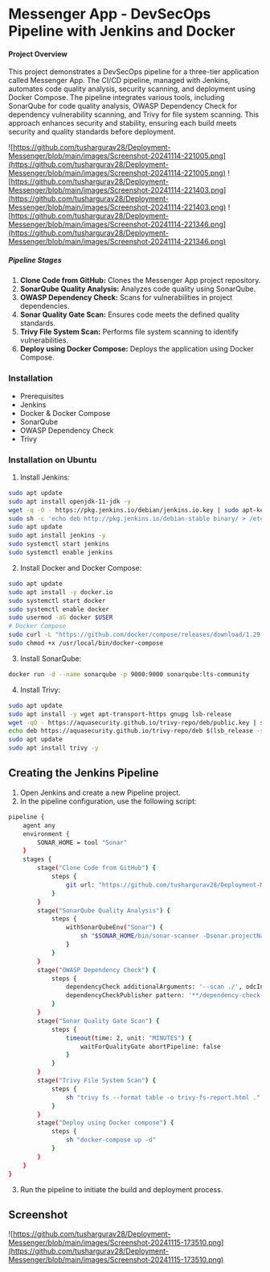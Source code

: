 # Messenger App - DevSecOps Pipeline with Jenkins and Docker

#### Project Overview
This project demonstrates a DevSecOps pipeline for a three-tier application called Messenger App. The CI/CD pipeline, managed with Jenkins, automates code quality analysis, security scanning, and deployment using Docker Compose. The pipeline integrates various tools, including SonarQube for code quality analysis, OWASP Dependency Check for dependency vulnerability scanning, and Trivy for file system scanning. This approach enhances security and stability, ensuring each build meets security and quality standards before deployment.

![https://github.com/tushargurav28/Deployment-Messenger/blob/main/images/Screenshot-20241114-221005.png](https://github.com/tushargurav28/Deployment-Messenger/blob/main/images/Screenshot-20241114-221005.png) 
![https://github.com/tushargurav28/Deployment-Messenger/blob/main/images/Screenshot-20241114-221403.png](https://github.com/tushargurav28/Deployment-Messenger/blob/main/images/Screenshot-20241114-221403.png)
![https://github.com/tushargurav28/Deployment-Messenger/blob/main/images/Screenshot-20241114-221346.png](https://github.com/tushargurav28/Deployment-Messenger/blob/main/images/Screenshot-20241114-221346.png)


##### Pipeline Stages
1. **Clone Code from GitHub:** Clones the Messenger App project repository.
2. **SonarQube Quality Analysis:** Analyzes code quality using SonarQube.
3. **OWASP Dependency Check:** Scans for vulnerabilities in project dependencies.
4. **Sonar Quality Gate Scan:** Ensures code meets the defined quality standards.
5. **Trivy File System Scan:** Performs file system scanning to identify vulnerabilities.
6. **Deploy using Docker Compose:** Deploys the application using Docker Compose.


### Installation
- Prerequisites
- Jenkins
- Docker & Docker Compose
- SonarQube
- OWASP Dependency Check
- Trivy

### Installation on Ubuntu
1. Install Jenkins:

```bash
sudo apt update
sudo apt install openjdk-11-jdk -y
wget -q -O - https://pkg.jenkins.io/debian/jenkins.io.key | sudo apt-key add -
sudo sh -c 'echo deb http://pkg.jenkins.io/debian-stable binary/ > /etc/apt/sources.list.d/jenkins.list'
sudo apt update
sudo apt install jenkins -y
sudo systemctl start jenkins
sudo systemctl enable jenkins

```

2. Install Docker and Docker Compose:

```bash
sudo apt update
sudo apt install -y docker.io
sudo systemctl start docker
sudo systemctl enable docker
sudo usermod -aG docker $USER
# Docker Compose
sudo curl -L "https://github.com/docker/compose/releases/download/1.29.2/docker-compose-$(uname -s)-$(uname -m)" -o /usr/local/bin/docker-compose
sudo chmod +x /usr/local/bin/docker-compose
```

3. Install SonarQube:

 ```bash
docker run -d --name sonarqube -p 9000:9000 sonarqube:lts-community
 ```

4. Install Trivy:

```bash
sudo apt update
sudo apt install -y wget apt-transport-https gnupg lsb-release
wget -qO - https://aquasecurity.github.io/trivy-repo/deb/public.key | sudo apt-key add -
echo deb https://aquasecurity.github.io/trivy-repo/deb $(lsb_release -sc) main | sudo tee -a /etc/apt/sources.list.d/trivy.list
sudo apt update
sudo apt install trivy -y
```


## Creating the Jenkins Pipeline

1. Open Jenkins and create a new Pipeline project.
2. In the pipeline configuration, use the following script:

```bash
pipeline {
    agent any
    environment {
        SONAR_HOME = tool "Sonar"
    }
    stages {
        stage("Clone Code from GitHub") {
            steps {
                git url: "https://github.com/tushargurav28/Deployment-Messenger.git", branch: "main"
            }
        }
        stage("SonarQube Quality Analysis") {
            steps {
                withSonarQubeEnv("Sonar") {
                    sh "$SONAR_HOME/bin/sonar-scanner -Dsonar.projectName=Messenger -Dsonar.projectKey=Messenger"
                }
            }
        }
        stage("OWASP Dependency Check") {
            steps {
                dependencyCheck additionalArguments: '--scan ./', odcInstallation: 'dc'
                dependencyCheckPublisher pattern: '**/dependency-check-report.xml'
            }
        }
        stage("Sonar Quality Gate Scan") {
            steps {
                timeout(time: 2, unit: "MINUTES") {
                    waitForQualityGate abortPipeline: false
                }
            }
        }
        stage("Trivy File System Scan") {
            steps {
                sh "trivy fs --format table -o trivy-fs-report.html ."
            }
        }
        stage("Deploy using Docker compose") {
            steps {
                sh "docker-compose up -d"
            }
        }
    }
}


```

3. Run the pipeline to initiate the build and deployment process.

## Screenshot 

![https://github.com/tushargurav28/Deployment-Messenger/blob/main/images/Screenshot-20241115-173510.png](https://github.com/tushargurav28/Deployment-Messenger/blob/main/images/Screenshot-20241115-173510.png)

